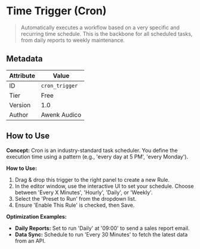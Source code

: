 # Time Trigger (Cron)

> Automatically executes a workflow based on a very specific and recurring time schedule. This is the backbone for all scheduled tasks, from daily reports to weekly maintenance.

## Metadata

| Attribute | Value |
| --- | --- |
| ID | `cron_trigger` |
| Tier | Free |
| Version | 1.0 |
| Author | Awenk Audico |

## How to Use
**Concept:**
Cron is an industry-standard task scheduler. You define the execution time using a pattern (e.g., 'every day at 5 PM', 'every Monday').

**How to Use:**
1. Drag & drop this trigger to the right panel to create a new Rule.
2. In the editor window, use the interactive UI to set your schedule. Choose between 'Every X Minutes', 'Hourly', 'Daily', or 'Weekly'.
3. Select the 'Preset to Run' from the dropdown list.
4. Ensure 'Enable This Rule' is checked, then Save.

**Optimization Examples:**
- **Daily Reports:** Set to run 'Daily' at '09:00' to send a sales report email.
- **Data Sync:** Schedule to run 'Every 30 Minutes' to fetch the latest data from an API.

